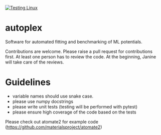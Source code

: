 [![Testing Linux](https://github.com/QuantumChemist/autoplex/actions/workflows/python-package.yml/badge.svg)](https://github.com/QuantumChemist/autoplex/actions/workflows/python-package.yml)
# autoplex

Software for automated fitting and benchmarking of ML potentials.

Contributions are welcome. Please raise a pull request for contributions first. At least one person has to review the code. At the beginning, Janine will take care of the reviews.

# Guidelines

- variable names should use snake case.
- please use numpy docstrings
- please write unit tests (testing will be performed with pytest)
- please ensure high coverage of the code based on the tests

Please check out atomate2 for example code (https://github.com/materialsproject/atomate2)
